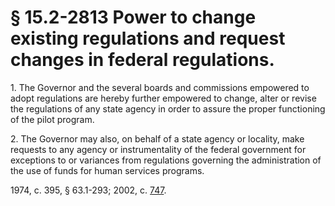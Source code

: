 # § 15.2-2813 Power to change existing regulations and request changes in federal regulations.

<p>1. The Governor and the several boards and commissions empowered to adopt regulations are hereby further empowered to change, alter or revise the regulations of any state agency in order to assure the proper functioning of the pilot program.</p><p>2. The Governor may also, on behalf of a state agency or locality, make requests to any agency or instrumentality of the federal government for exceptions to or variances from regulations governing the administration of the use of funds for human services programs.</p><p>1974, c. 395, § 63.1-293; 2002, c. <a href='http://lis.virginia.gov/cgi-bin/legp604.exe?021+ful+CHAP0747'>747</a>.</p>